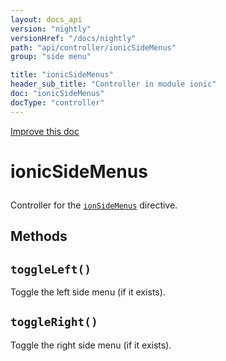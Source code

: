 ```yaml
---
layout: docs_api
version: "nightly"
versionHref: "/docs/nightly"
path: "api/controller/ionicSideMenus"
group: "side menu"

title: "ionicSideMenus"
header_sub_title: "Controller in module ionic"
doc: "ionicSideMenus"
docType: "controller"
---
```


<div class="improve-docs">
  <a href='http://github.com/driftyco/ionic/edit/master/js/ext/angular/src/directive/ionicSideMenu.js#L23'>
    Improve this doc
  </a>
</div>




<h1 class="api-title">

  ionicSideMenus



</h1>





Controller for the <a href="/docs/nightly/api/directive/ionSideMenus"><code>ionSideMenus</code></a> directive.










  

  
## Methods

<div id="toggleLeft"></div>
<h2>
  <code>toggleLeft()</code>

</h2>

Toggle the left side menu (if it exists).









<div id="toggleRight"></div>
<h2>
  <code>toggleRight()</code>

</h2>

Toggle the right side menu (if it exists).








  
  






